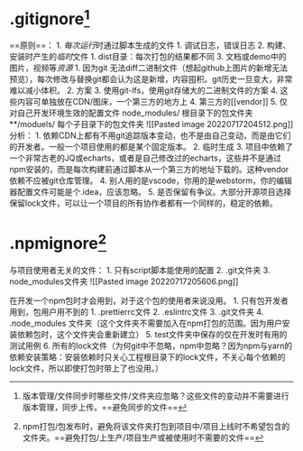 # .gitignore[^1]
==原则==：
	1. *每次运行*时通过脚本生成的文件
		1. 调试日志，错误日志
	2. 构建、安装时产生的*临时*文件
		1. dist目录：每次打包的结果都不同
	3. 文档或demo中的图片，视频等*资源*
		1. 因为git 无法diff二进制文件（想起github上图片的新增无法预览），每次修改与替换git都会认为这是新增，内容囤积。git历史一旦变大，非常难以减小体积。
		2. 方案
			3. 使用git-lfs，使用git存储大的二进制文件的方案
			4. 这些内容可单独放在CDN/图床，一个第三方的地方上
	4. 第三方的[[vendor]] 
	5. 仅对自己开发环境生效的配置文件
node_modules/   根目录下的包文件夹
\**/moduels/  每个子目录下的包文件夹
![[Pasted image 20220717204512.png]]
分析：
	1. 依赖CDN上都有不用git追踪版本变动，也不是由自己变动，而是由它们的开发者。一般一个项目使用的都是某个固定版本。
	2. 临时生成
	3. 项目中依赖了一个非常古老的JQ或echarts，或者是自己修改过的echarts，这些并不是通过npm安装的，而是每次构建前通过脚本从一个第三方的地址下载的。这种vendor依赖不应被git仓库管理。
	4. 别人用的是vscode，你用的是webstorm，你的编辑器配置文件可能是个.idea，应该忽略。
	5. 是否保留有争议。大部分开源项目选择保留lock文件，可以让一个项目的所有协作者都有一个同样的，稳定的依赖。

# .npmignore[^2]
与项目使用者无关的文件：
	1. 只有script脚本能使用的配置
	2. .git文件夹
	3. node_modules文件夹
![[Pasted image 20220717205606.png]]

在开发一个npm包时才会用到，对于这个包的使用者来说没用。
	1. 只有包开发者用到，包用户用不到的
		1. .prettierrc文件
		2. .eslintrc文件
		3. .git文件夹
		4. .node_modules 文件夹（这个文件夹不需要加入在npm打包的范围。因为用户安装依赖包时，这个文件夹会重新建立）
		5. test文件夹中保存的仅在开发时有用的测试用例
		6. 所有的lock文件（为何git中不忽略，npm中忽略？因为npm与yarn的依赖安装策略：安装依赖时只关心工程根目录下的lock文件，不关心每个依赖的lock文件，所以即使打包时带上了也没用。）



[^1]: 版本管理/文件同步时哪些文件/文件夹应忽略？这些文件的变动并不需要进行版本管理，同步上传。==避免同步的文件==
[^2]: npm打包/包发布时，避免将该文件夹打包到项目中/项目上线时不希望包含的文件夹。==避免打包/上生产/项目生产或被使用时不需要的文件==